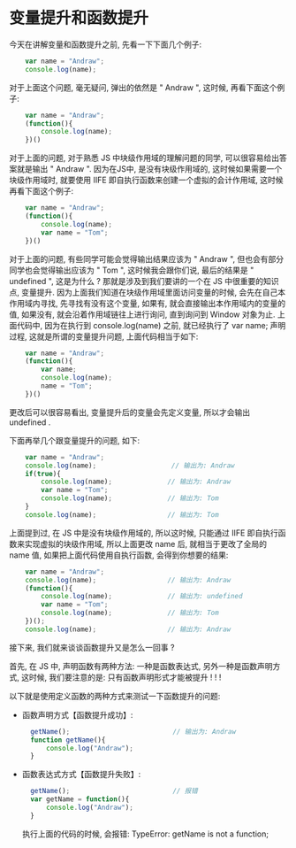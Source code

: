 # 变量提升和函数提升

今天在讲解变量和函数提升之前, 先看一下下面几个例子: 

```javascript
    var name = "Andraw";
    console.log(name);        
```

对于上面这个问题, 毫无疑问, 弹出的依然是 " Andraw ", 这时候, 再看下面这个例子: 

```javascript
    var name = "Andraw";
    (function(){
        console.log(name);
    })()
```

对于上面的问题, 对于熟悉 JS 中块级作用域的理解问题的同学, 可以很容易给出答案就是输出 " Andraw ". 因为在JS中, 是没有块级作用域的, 这时候如果需要一个块级作用域时, 就要使用 IIFE 即自执行函数来创建一个虚拟的会计作用域, 这时候再看下面这个例子: 

```javascript
    var name = "Andraw";
    (function(){
        console.log(name);
        var name = "Tom";
    })()
```

对于上面的问题, 有些同学可能会觉得输出结果应该为 " Andraw ", 但也会有部分同学也会觉得输出应该为 " Tom ", 这时候我会跟你们说, 最后的结果是 " undefined ", 这是为什么 ? 那就是涉及到我们要讲的一个在 JS 中很重要的知识点, 变量提升. 因为上面我们知道在块级作用域里面访问变量的时候, 会先在自己本作用域内寻找, 先寻找有没有这个变量, 如果有, 就会直接输出本作用域内的变量的值, 如果没有, 就会沿着作用域链往上进行询问, 直到询问到 Window 对象为止. 上面代码中, 因为在执行到 console.log(name) 之前, 就已经执行了 var name; 声明过程, 这就是所谓的变量提升问题, 上面代码相当于如下: 

```javascript
    var name = "Andraw";
    (function(){
        var name;
        console.log(name);
        name = "Tom";
    })()
```

更改后可以很容易看出, 变量提升后的变量会先定义变量, 所以才会输出 undefined .

下面再举几个跟变量提升的问题, 如下: 

```javascript
    var name = "Andraw";
    console.log(name);                   // 输出为: Andraw
    if(true){
        console.log(name);              // 输出为: Andraw
        var name = "Tom";
        console.log(name);              // 输出为: Tom
    }
    console.log(name);                  // 输出为: Tom
```

上面提到过, 在 JS 中是没有块级作用域的, 所以这时候, 只能通过 IIFE 即自执行函数来实现虚拟的块级作用域, 所以上面更改 name 后, 就相当于更改了全局的 name 值, 如果把上面代码使用自执行函数, 会得到你想要的结果: 

```javascript
    var name = "Andraw";
    console.log(name);                  // 输出为: Andraw
    (function(){
        console.log(name);              // 输出为: undefined
        var name = "Tom";
        console.log(name);              // 输出为: Tom
    })();
    console.log(name);                  // 输出为: Andraw
```

接下来, 我们就来谈谈函数提升又是怎么一回事 ? 

首先, 在 JS 中, 声明函数有两种方法: 一种是函数表达式, 另外一种是函数声明方式, 这时候, 我们要注意的是: 只有函数声明形式才能被提升 ! ! !

以下就是使用定义函数的两种方式来测试一下函数提升的问题: 

- 函数声明方式【函数提升成功】:

  ```javascript
    getName();                          // 输出为: Andraw
    function getName(){
        console.log("Andraw");      
    }
  ```
  
- 函数表达式方式【函数提升失败】:

   
  ```javascript
    getName();                          // 报错
    var getName = function(){
        console.log("Andraw");
    }
  ```
   
   执行上面的代码的时候, 会报错: TypeError: getName is not a function;
 